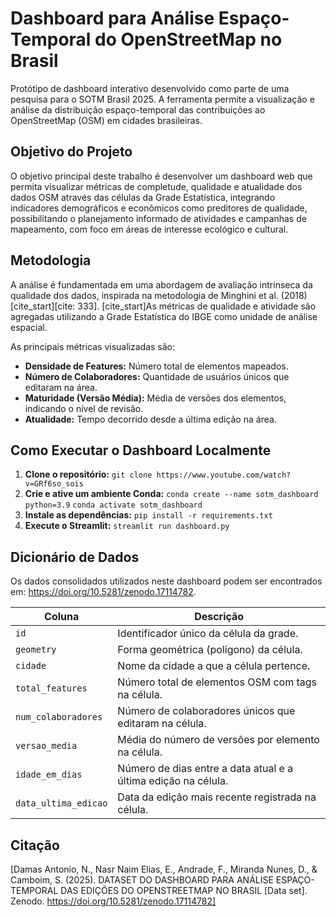 # Dashboard para Análise Espaço-Temporal do OpenStreetMap no Brasil

Protótipo de dashboard interativo desenvolvido como parte de uma pesquisa para o SOTM Brasil 2025. A ferramenta permite a visualização e análise da distribuição espaço-temporal das contribuições ao OpenStreetMap (OSM) em cidades brasileiras.

## Objetivo do Projeto

O objetivo principal deste trabalho é desenvolver um dashboard web que permita visualizar métricas de completude, qualidade e atualidade dos dados OSM através das células da Grade Estatística, integrando indicadores demográficos e econômicos como preditores de qualidade, possibilitando o planejamento informado de atividades e campanhas de mapeamento, com foco em áreas de interesse ecológico e cultural.

## Metodologia

A análise é fundamentada em uma abordagem de avaliação intrínseca da qualidade dos dados, inspirada na metodologia de Minghini et al. (2018) [cite_start][cite: 333]. [cite_start]As métricas de qualidade e atividade são agregadas utilizando a Grade Estatística do IBGE como unidade de análise espacial.

As principais métricas visualizadas são:
* **Densidade de Features:** Número total de elementos mapeados.
* **Número de Colaboradores:** Quantidade de usuários únicos que editaram na área.
* **Maturidade (Versão Média):** Média de versões dos elementos, indicando o nível de revisão.
* **Atualidade:** Tempo decorrido desde a última edição na área.

## Como Executar o Dashboard Localmente

1.  **Clone o repositório:**
    `git clone https://www.youtube.com/watch?v=GRf6so_sois`
2.  **Crie e ative um ambiente Conda:**
    `conda create --name sotm_dashboard python=3.9`
    `conda activate sotm_dashboard`
3.  **Instale as dependências:**
    `pip install -r requirements.txt`
4.  **Execute o Streamlit:**
    `streamlit run dashboard.py`

## Dicionário de Dados

Os dados consolidados utilizados neste dashboard podem ser encontrados em: https://doi.org/10.5281/zenodo.17114782.

| Coluna | Descrição |
|---|---|
| `id` | Identificador único da célula da grade. |
| `geometry` | Forma geométrica (polígono) da célula. |
| `cidade` | Nome da cidade a que a célula pertence. |
| `total_features` | Número total de elementos OSM com tags na célula. |
| `num_colaboradores` | Número de colaboradores únicos que editaram na célula. |
| `versao_media`| Média do número de versões por elemento na célula. |
| `idade_em_dias`| Número de dias entre a data atual e a última edição na célula. |
| `data_ultima_edicao` | Data da edição mais recente registrada na célula. |

## Citação

[Damas Antonio, N., Nasr Naim Elias, E., Andrade, F., Miranda Nunes, D., & Camboim, S. (2025). DATASET DO DASHBOARD PARA ANÁLISE ESPAÇO-TEMPORAL DAS EDIÇÕES DO OPENSTREETMAP NO BRASIL [Data set]. Zenodo. https://doi.org/10.5281/zenodo.17114782]
